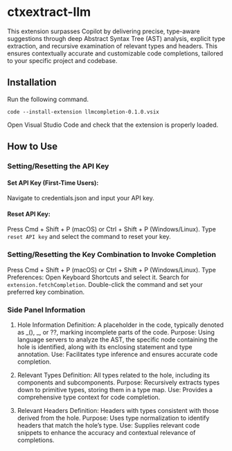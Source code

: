 # ctxextract-llm

This extension surpasses Copilot by delivering precise, type-aware suggestions
through deep Abstract Syntax Tree (AST) analysis, explicit type extraction, and recursive examination of relevant types and headers.
This ensures contextually accurate and customizable code completions, tailored to your specific project and codebase.

## Installation

Run the following command.

```text
code --install-extension llmcompletion-0.1.0.vsix
```

Open Visual Studio Code and check that the extension is properly loaded.

## How to Use

### Setting/Resetting the API Key

#### Set API Key (First-Time Users):

Navigate to credentials.json and input your API key.

#### Reset API Key:

Press Cmd + Shift + P (macOS) or Ctrl + Shift + P (Windows/Linux).
Type `reset API key` and select the command to reset your key.

### Setting/Resetting the Key Combination to Invoke Completion

Press Cmd + Shift + P (macOS) or Ctrl + Shift + P (Windows/Linux).
Type Preferences: Open Keyboard Shortcuts and select it.
Search for `extension.fetchCompletion`.
Double-click the command and set your preferred key combination.

### Side Panel Information

1. Hole Information
Definition: A placeholder in the code, typically denoted as _(), _, or ??, marking incomplete parts of the code.
Purpose: Using language servers to analyze the AST, the specific node containing the hole is identified, along with its enclosing statement and type annotation.
Use: Facilitates type inference and ensures accurate code completion.

2. Relevant Types
Definition: All types related to the hole, including its components and subcomponents.
Purpose: Recursively extracts types down to primitive types, storing them in a type map.
Use: Provides a comprehensive type context for code completion.

3. Relevant Headers
Definition: Headers with types consistent with those derived from the hole.
Purpose: Uses type normalization to identify headers that match the hole’s type.
Use: Supplies relevant code snippets to enhance the accuracy and contextual relevance of completions.
